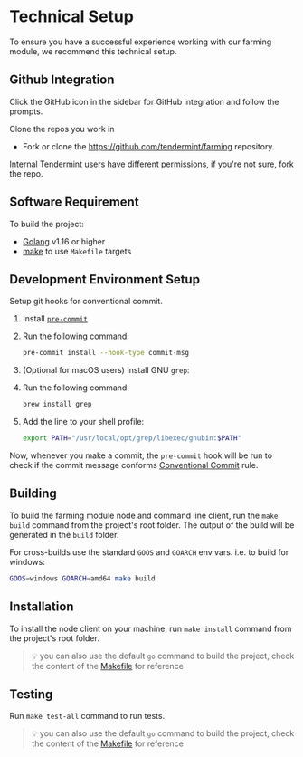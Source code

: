 # Technical Setup

To ensure you have a successful experience working with our farming module, we recommend this technical setup.

## Github Integration

Click the GitHub icon in the sidebar for GitHub integration and follow the prompts.

Clone the repos you work in

- Fork or clone the https://github.com/tendermint/farming repository.

Internal Tendermint users have different permissions, if you're not sure, fork the repo.

## Software Requirement

To build the project:

- [Golang](https://golang.org/dl/) v1.16 or higher
- [make](https://www.gnu.org/software/make/) to use `Makefile` targets

## Development Environment Setup

Setup git hooks for conventional commit. 

1. Install [`pre-commit`](https://pre-commit.com/)

2. Run the following command:
    ```bash
    pre-commit install --hook-type commit-msg
    ```

3. (Optional for macOS users) Install GNU `grep`:

4. Run the following command
    ```bash
    brew install grep
    ```

5. Add the line to your shell profile:
    ```bash
    export PATH="/usr/local/opt/grep/libexec/gnubin:$PATH"
    ```

Now, whenever you make a commit, the `pre-commit` hook will be run to check if the commit message conforms [Conventional Commit](https://www.conventionalcommits.org/) rule.

## Building

To build the farming module node and command line client, run the `make build` command from the project's root folder. The output of the build will be generated in the `build` folder.

For cross-builds use the standard `GOOS` and `GOARCH` env vars. i.e. to build for windows:

```bash
GOOS=windows GOARCH=amd64 make build
```

## Installation

To install the node client on your machine, run `make install` command from the project's root folder. 

> 💡 you can also use the default `go` command to build the project, check the content of the [Makefile](https://github.com/tendermint/farming/blob/master/Makefile#L90) for reference

## Testing

Run `make test-all` command to run tests.

> 💡 you can also use the default `go` command to build the project, check the content of the [Makefile](https://github.com/tendermint/farming/blob/master/Makefile#L145) for reference

